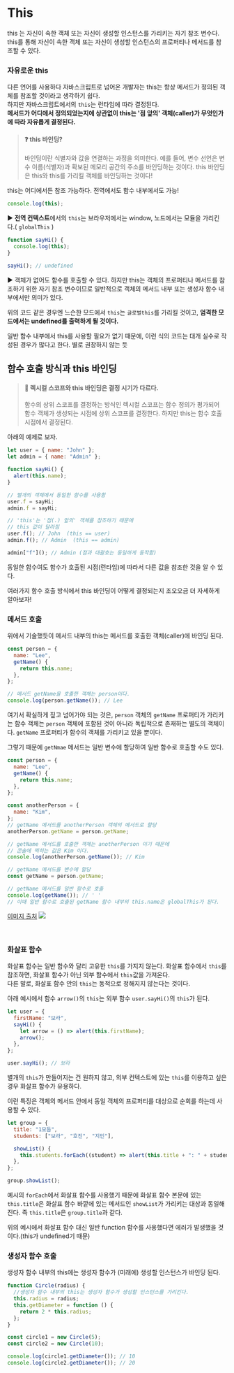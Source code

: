# This

this 는 자신이 속한 객체 또는 자신이 생성할 인스턴스를 가리키는 자기 참조 변수다. <br/> this를 통해 자신이 속한 객체 또는 자신이 생성할 인스턴스의 프로퍼티나 메서드를 참조할 수 있다.

### 자유로운 this

다른 언어를 사용하다 자바스크립트로 넘어온 개발자는 this는 항상 메서드가 정의된 객체를 참조할 것이라고 생각하기 쉽다. <br/>
하지만 자바스크립트에서의 `this`는 런타임에 따라 결정된다.<br/>
**메서드가 어디에서 정의되었는지에 상관없이 this는 '점 앞의' 객체(caller)가 무엇인가에 따라 자유롭게 결정된다.**

> #### ❓ this 바인딩?
>
> 바인딩이란 식별자와 값을 연결하는 과정을 의미한다. 예를 들어, 변수 선언은 변수 이름(식별자)과 확보된 메모리 공간의 주소를 바인딩하는 것이다. this 바인딩은 this와 this를 가리킬 객체를 바인딩하는 것이다!

this는 어디에서든 참조 가능하다. 전역에서도 함수 내부에서도 가능!

```js
console.log(this);
```

▶ **전역 컨텍스트**에서의 `this`는 브라우저에서는 window, 노드에서는 모듈을 가리킨다.( `globalThis` )

```js
function sayHi() {
  console.log(this);
}

sayHi(); // undefined
```

▶ 객체가 없어도 함수를 호출할 수 있다. 하지만 this는 객체의 프로퍼티나 메서드를 참조하기 위한 자기 참조 변수이므로 일반적으로 객체의 메서드 내부 또는 생성자 함수 내부에서만 의미가 있다.

위의 코드 같은 경우엔 느슨한 모드에서 `this`는 `글로벌this`를 가리킬 것이고, **엄격한 모드에서는 undefined를 출력하게 될 것이다.**

일반 함수 내부에서 this를 사용할 필요가 없기 때문에, 이런 식의 코드는 대개 실수로 작성된 경우가 많다고 한다. 별로 권장하지 않는 듯

## 함수 호출 방식과 this 바인딩

> #### 📃 렉시컬 스코프와 this 바인딩은 결정 시기가 다르다.
>
> 함수의 상위 스코프를 결정하는 방식인 렉시컬 스코프는 함수 정의가 평가되어 함수 객체가 생성되는 시점에 상위 스코프를 결정한다. 하지만 this는 함수 호출 시점에서 결정된다.

아래의 예제로 보자.

```js
let user = { name: "John" };
let admin = { name: "Admin" };

function sayHi() {
  alert(this.name);
}

// 별개의 객체에서 동일한 함수를 사용함
user.f = sayHi;
admin.f = sayHi;

// 'this'는 '점(.) 앞의' 객체를 참조하기 때문에
// this 값이 달라짐
user.f(); // John  (this == user)
admin.f(); // Admin  (this == admin)

admin["f"](); // Admin (점과 대괄호는 동일하게 동작함)
```

동일한 함수여도 함수가 호출된 시점(런타임)에 따라서 다른 값을 참조한 것을 알 수 있다.

여러가지 함수 호출 방식에서 this 바인딩이 어떻게 결정되는지 조오오금 더 자세하게 알아보자!

### 메서드 호출

위에서 기술했듯이 메서드 내부의 this는 메서드를 호출한 객체(caller)에 바인딩 된다.

```js
const person = {
  name: "Lee",
  getName() {
    return this.name;
  },
};

// 메서드 getName을 호출한 객체는 person이다.
console.log(person.getName()); // Lee
```

여기서 확실하게 짚고 넘어가야 되는 것은, `person` 객체의 `getName` 프로퍼티가 가리키는 함수 객체는 `person` 객체에 포함된 것이 아니라 독립적으로 존재하는 별도의 객체이다. `getName` 프로퍼티가 함수의 객체를 가리키고 있을 뿐이다.

그렇기 때문에 `getNmae` 메서드는 일반 변수에 할당하여 일반 함수로 호출할 수도 있다.

```js
const person = {
  name: "Lee",
  getName() {
    return this.name;
  },
};

const anotherPerson = {
  name: "Kim",
};
// getName 메서드를 anotherPerson 객체의 메서드로 할당
anotherPerson.getName = person.getName;

// getName 메서드를 호출한 객체는 anotherPerson 이기 때문에
// 콘솔에 찍히는 값은 Kim 이다.
console.log(anotherPerson.getName()); // Kim

// getName 메서드를 변수에 할당
const getName = person.getName;

// getName 메서드를 일반 함수로 호출
console.log(getName()); // ' '
// 이때 일반 함수로 호출된 getName 함수 내부의 this.name은 globalThis가 된다.
```

[이미지 출처](https://poiemaweb.com/js-this)
![](https://velog.velcdn.com/images/chaehe_3210/post/48891e0b-8f40-4e49-8159-055ab6065710/image.png)

<br/>

### 화살표 함수

화살표 함수는 일반 함수와 달리 고유한 `this`를 가지지 않는다. 화살표 함수에서 `this`를 참조하면, 화살표 함수가 아닌 외부 함수에서 `this`값을 가져온다.<br/>
다른 말로, 화살표 함수 안의 `this`는 동적으로 정해지지 않는다는 것이다.

아래 예시에서 함수 `arrow()`의 `this`는 외부 함수 `user.sayHi()`의 `this`가 된다.

```js
let user = {
  firstName: "보라",
  sayHi() {
    let arrow = () => alert(this.firstName);
    arrow();
  },
};

user.sayHi(); // 보라
```

별개의 `this`가 만들어지는 건 원하지 않고, 외부 컨텍스트에 있는 `this`를 이용하고 싶은 경우 화살표 함수가 유용하다.

이런 특징은 객체의 메서드 안에서 동일 객체의 프로퍼티를 대상으로 순회를 하는데 사용할 수 있다.

```js
let group = {
  title: "1모둠",
  students: ["보라", "호진", "지민"],

  showList() {
    this.students.forEach((student) => alert(this.title + ": " + student));
  },
};

group.showList();
```

예시의 `forEach`에서 화살표 함수를 사용했기 때문에 화살표 함수 본문에 있는 `this.title`은 화살표 함수 바깥에 있는 메서드인 `showList`가 가리키는 대상과 동일해진다. 즉 `this.title`은 `group.title`과 같다.

위의 예시에서 화살표 함수 대신 일반 function 함수를 사용했다면 에러가 발생했을 것이다.(this가 undefined기 때문)

### 생성자 함수 호출

생성자 함수 내부의 this에는 생성자 함수가 (미래에) 생성할 인스턴스가 바인딩 된다.

```js
function Circle(radius) {
  //생성자 함수 내부의 this는 생성자 함수가 생성할 인스턴스를 가리킨다.
  this.radius = radius;
  this.getDiameter = function () {
    return 2 * this.radius;
  };
}

const circle1 = new Circle(5);
const circle2 = new Circle(10);

console.log(circle1.getDiameter()); // 10
console.log(circle2.getDiameter()); // 20
```
